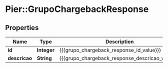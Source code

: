 # Pier::GrupoChargebackResponse

## Properties
Name | Type | Description | Notes
------------ | ------------- | ------------- | -------------
**id** | **Integer** | {{{grupo_chargeback_response_id_value}}} | [optional] 
**descricao** | **String** | {{{grupo_chargeback_response_descricao_value}}} | [optional] 


